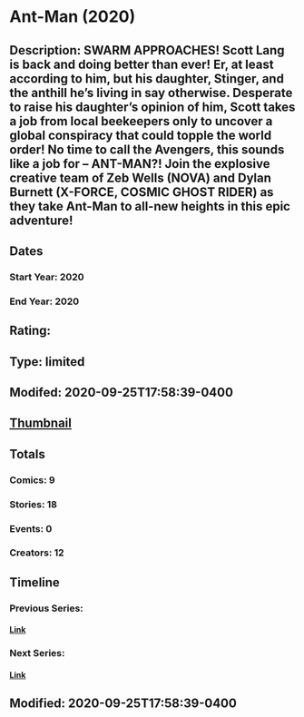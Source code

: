 # Ant-Man (2020)
## Description: SWARM APPROACHES! Scott Lang is back and doing better than ever! Er, at least according to him, but his daughter, Stinger, and the anthill he’s living in say otherwise. Desperate to raise his daughter’s opinion of him, Scott takes a job from local beekeepers only to uncover a global conspiracy that could topple the world order! No time to call the Avengers, this sounds like a job for – ANT-MAN?! Join the explosive creative team of Zeb Wells (NOVA) and Dylan Burnett (X-FORCE, COSMIC GHOST RIDER) as they take Ant-Man to all-new heights in this epic adventure! 
## Dates
### Start Year: 2020
### End Year: 2020
## Rating: 
## Type: limited
## Modifed: 2020-09-25T17:58:39-0400
## [Thumbnail](http://i.annihil.us/u/prod/marvel/i/mg/b/f0/5e2f11eceb236.jpg)
## Totals
### Comics: 9
### Stories: 18
### Events: 0
### Creators: 12
## Timeline
### Previous Series: 
#### [Link]()
### Next Series: 
#### [Link]()
## Modified: 2020-09-25T17:58:39-0400
